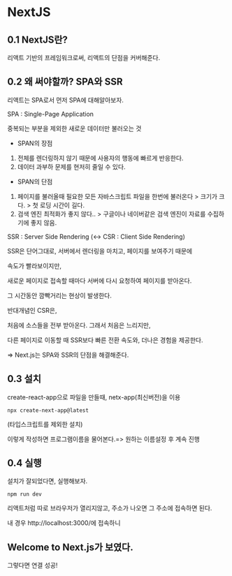 # NextJS
## 0.1 NextJS란?

리액트 기반의 프레임워크로써, 리액트의 단점을 커버해준다.

 ## 0.2 왜 써야할까? SPA와 SSR

리액트는 SPA로서 먼저 SPA에 대해알아보자.
 
 SPA : Single-Page Application

 중복되는 부분을 제외한 새로운 데이터만 불러오는 것 

 - SPAN의 장점
1. 전체를 렌더링하지 않기 때문에 사용자의 행동에 빠르게 반응한다.
2. 데이터 과부하 문제를 현저히 줄일 수 있다.

- SPAN의 단점
1. 페이지를 불러올때 필요한 모든 자바스크립트 파일을 한번에 불러온다 >
 크기가 크다. > 첫 로딩 시간이 길다.
2. 검색 엔진 최적화가 좋지 않다.. > 구글이나 네이버같은 검색 엔진이 자료를 수집하기에 좋지 않음.

SSR : Server Side Rendering (<-> CSR : Client Side Rendering)

SSR은 단어그대로, 서버에서 렌더링을 마치고, 페이지를 보여주기 때문에

속도가 빨라보이지만,

새로운 페이지로 접속할 때마다 서버에 다시 요청하여 페이지를 받아온다.

그 시간동안 깜빡거리는 현상이 발생한다.

반대개념인 CSR은,

처음에 소스들을 전부 받아온다. 그래서 처음은 느리지만,

다른 페이지로 이동할 때 SSR보다 빠른 전환 속도와, 더나은 경험을 제공한다.


=> Next.js는 SPA와 SSR의 단점을 해결해준다.

 ## 0.3 설치
 
 create-react-app으로 파일을 만들때, netx-app(최신버전)을 이용


 ```node
npx create-next-app@latest
 ```
(타입스크립트를 제외한 설치)

 이렇게 작성하면 프로그램이름을 물어본다.=>
 원하는 이름설정 후 계속 진행

  ## 0.4 실행

설치가 잘되었다면, 실행해보자. 
  ```
npm run dev
  ```
리액트처럼 따로 브라우저가 열리지않고, 주소가 나오면 그 주소에 접속하면 된다.

내 경우 http://localhost:3000/에 접속하니

## Welcome to Next.js가 보였다.

그렇다면 연결 성공!